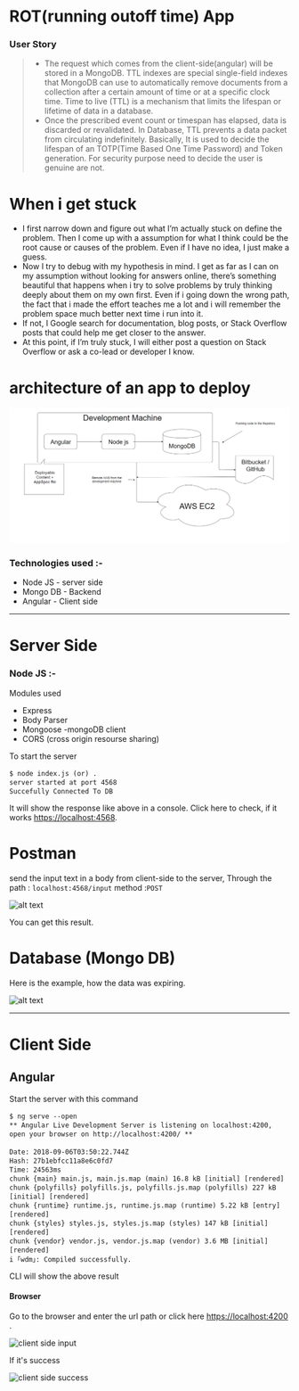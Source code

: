 # ROT(running outoff time) App 

### User Story
> - The request which comes from the client-side(angular) will be stored in a MongoDB. TTL indexes are special single-field indexes that MongoDB can use to automatically remove documents from a collection after a certain amount of time or at a specific clock time. Time to live (TTL) is a mechanism that limits the lifespan or lifetime of data in a database.
> - Once the prescribed event count or timespan has elapsed, data is discarded or revalidated. In Database, TTL prevents a data packet from circulating indefinitely. Basically, It is used to decide the lifespan of an TOTP(Time Based One Time Password) and Token generation. For security purpose need to decide the user is genuine are not.

# When i get stuck

- I first narrow down and figure out what I’m actually stuck on define the problem. Then I come up with a assumption for what I think could be the root cause or causes of the problem. Even if I have no idea, I just make a guess.
- Now I try to debug with my hypothesis in mind. I get as far as I can on my assumption without looking for answers online, there’s something beautiful that happens when i try to solve problems by truly thinking deeply about them on my own first. Even if i going down the wrong path, the fact that i made the effort teaches me a lot and i will remember the problem space much better next time i run into it.
- If not, I Google search for documentation, blog posts, or Stack Overflow posts that could help me get closer to the answer.
- At this point, if I’m truly stuck, I will either post a question on Stack Overflow or ask a co-lead or developer I know.

# architecture of an app to deploy

![alt text](https://github.com/prathap1041220272/ROT-Running-Outoff-Time-app/blob/master/images/architecture.png "Logo Title Text 1")
### Technologies used :-
 - Node JS  - server side
 - Mongo DB - Backend
 - Angular - Client side

---
# Server Side
### Node JS :-
Modules used 
- Express
- Body Parser
- Mongoose -mongoDB client
- CORS (cross origin resourse sharing)

To start the server
```
$ node index.js (or) .
server started at port 4568
Succefully Connected To DB
```
 It will show the response like above in a console.
 Click here to check, if it works [https://localhost:4568](https://localhost:4568).
 
# Postman 
send the input text in a body from client-side to the server, Through the path : `localhost:4568/input` method :`POST`

![alt text](https://github.com/prathap1041220272/abide-app/blob/master/images/postman.png "Logo Title Text 1")

You can get this result.

# Database (Mongo DB)

Here is the example, how the data was expiring.

![alt text](https://github.com/prathap1041220272/abide-app/blob/master/images/expire.png "Logo Title Text 1")

---
# Client Side

## Angular

Start the server with this command 
```
$ ng serve --open
** Angular Live Development Server is listening on localhost:4200, open your browser on http://localhost:4200/ **

Date: 2018-09-06T03:50:22.744Z
Hash: 27b1ebfcc11a8e6c0fd7
Time: 24563ms
chunk {main} main.js, main.js.map (main) 16.8 kB [initial] [rendered]
chunk {polyfills} polyfills.js, polyfills.js.map (polyfills) 227 kB [initial] [rendered]
chunk {runtime} runtime.js, runtime.js.map (runtime) 5.22 kB [entry] [rendered]
chunk {styles} styles.js, styles.js.map (styles) 147 kB [initial] [rendered]
chunk {vendor} vendor.js, vendor.js.map (vendor) 3.6 MB [initial] [rendered]
i ｢wdm｣: Compiled successfully.
```

CLI will show the above result

#### Browser

Go to the browser and enter the url path or click here [https://localhost:4200](https://localhost:4200) .

![client side input](https://github.com/prathap1041220272/abide-app/blob/master/images/client_input.png "client side input")

If it's success 

![client side success](https://github.com/prathap1041220272/abide-app/blob/master/images/client_input-success.png "client side success")
